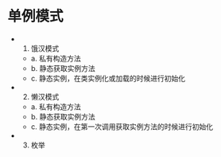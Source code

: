 # 单例模式

+ 1. 饿汉模式
    - a. 私有构造方法
    - b. 静态获取实例方法
    - c. 静态实例，在类实例化或加载的时候进行初始化

+ 2. 懒汉模式
    - a. 私有构造方法
    - b. 静态获取实例方法
    - c. 静态实例，在第一次调用获取实例方法的时候进行初始化

+ 3. 枚举

